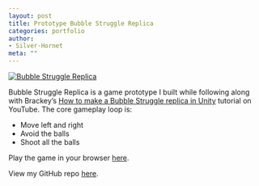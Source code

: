 ```yaml
---
layout: post
title: Prototype Bubble Struggle Replica
categories: portfolio
author:
- Silver-Hornet
meta: ""
---
```


[![Bubble Struggle Replica]({{site.url}}/bubble-struggle-replica.png)](https://play.unity.com/mg/other/bubble-struggle-replica-from-brackey-s-how-to-make-a-bubble-struggle-replica-in-unity-livestream-tutorial)

Bubble Struggle Replica is a game prototype I built while following along with Brackey’s [How to make a Bubble Struggle replica in Unity](https://www.youtube.com/watch?v=4jGVesn7O4g&list=PLPV2KyIb3jR5RwVEjFCiN5BvK3Quqgv_M&index=5&t=0s) tutorial on YouTube. The core gameplay loop is:

- Move left and right
- Avoid the balls
- Shoot all the balls

Play the game in your browser [here](https://play.unity.com/mg/other/bubble-struggle-replica-from-brackey-s-how-to-make-a-bubble-struggle-replica-in-unity-livestream-tutorial).

View my GitHub repo [here](https://github.com/silver-hornet/brackeys-bubble-struggle-replica).